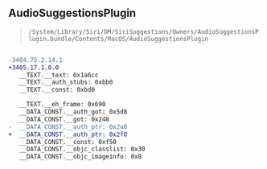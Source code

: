 ## AudioSuggestionsPlugin

> `/System/Library/Siri/DM/SiriSuggestions/Owners/AudioSuggestionsPlugin.bundle/Contents/MacOS/AudioSuggestionsPlugin`

```diff

-3404.75.2.14.1
+3405.17.1.0.0
   __TEXT.__text: 0x1a6cc
   __TEXT.__auth_stubs: 0xbb0
   __TEXT.__const: 0xbd0

   __TEXT.__eh_frame: 0x690
   __DATA_CONST.__auth_got: 0x5d8
   __DATA_CONST.__got: 0x248
-  __DATA_CONST.__auth_ptr: 0x2a0
+  __DATA_CONST.__auth_ptr: 0x2f0
   __DATA_CONST.__const: 0xf50
   __DATA_CONST.__objc_classlist: 0x30
   __DATA_CONST.__objc_imageinfo: 0x8

```
